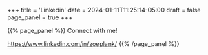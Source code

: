 +++
title = 'Linkedin'
date = 2024-01-11T11:25:14-05:00
draft = false
page_panel = true
+++


{{% page_panel %}}
Connect with me! 

https://www.linkedin.com/in/zoeplank/
{{% /page_panel %}}